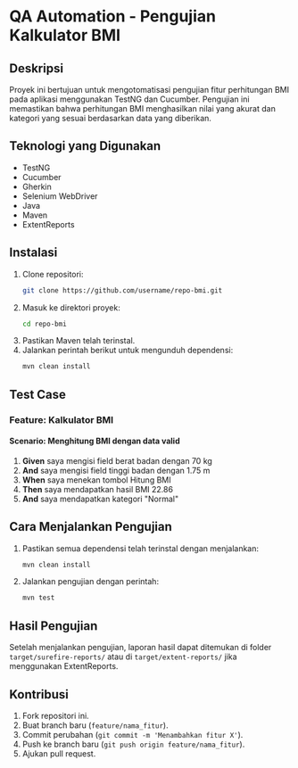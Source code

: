 # QA Automation - Pengujian Kalkulator BMI

## Deskripsi
Proyek ini bertujuan untuk mengotomatisasi pengujian fitur perhitungan BMI pada aplikasi menggunakan TestNG dan Cucumber. Pengujian ini memastikan bahwa perhitungan BMI menghasilkan nilai yang akurat dan kategori yang sesuai berdasarkan data yang diberikan.

## Teknologi yang Digunakan
- TestNG
- Cucumber
- Gherkin
- Selenium WebDriver
- Java
- Maven
- ExtentReports

## Instalasi
1. Clone repositori:
   ```sh
   git clone https://github.com/username/repo-bmi.git
   ```
2. Masuk ke direktori proyek:
   ```sh
   cd repo-bmi
   ```
3. Pastikan Maven telah terinstal.
4. Jalankan perintah berikut untuk mengunduh dependensi:
   ```sh
   mvn clean install
   ```

## Test Case

### Feature: Kalkulator BMI

#### Scenario: Menghitung BMI dengan data valid
1. **Given** saya mengisi field berat badan dengan 70 kg
2. **And** saya mengisi field tinggi badan dengan 1.75 m
3. **When** saya menekan tombol Hitung BMI
4. **Then** saya mendapatkan hasil BMI 22.86
5. **And** saya mendapatkan kategori "Normal"

## Cara Menjalankan Pengujian
1. Pastikan semua dependensi telah terinstal dengan menjalankan:
   ```sh
   mvn clean install
   ```
2. Jalankan pengujian dengan perintah:
   ```sh
   mvn test
   ```

## Hasil Pengujian
Setelah menjalankan pengujian, laporan hasil dapat ditemukan di folder `target/surefire-reports/` atau di `target/extent-reports/` jika menggunakan ExtentReports.

## Kontribusi
1. Fork repositori ini.
2. Buat branch baru (`feature/nama_fitur`).
3. Commit perubahan (`git commit -m 'Menambahkan fitur X'`).
4. Push ke branch baru (`git push origin feature/nama_fitur`).
5. Ajukan pull request.

